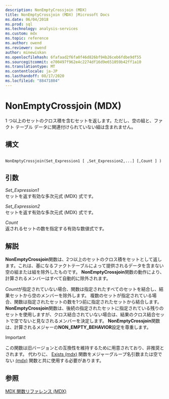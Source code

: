 ```yaml
---
description: NonEmptyCrossjoin (MDX)
title: NonEmptyCrossjoin (MDX) |Microsoft Docs
ms.date: 06/04/2018
ms.prod: sql
ms.technology: analysis-services
ms.custom: mdx
ms.topic: reference
ms.author: owend
ms.reviewer: owend
author: minewiskan
ms.openlocfilehash: 6fafaad2f6fa0f46d826bf94b26ceb6fdbe9df55
ms.sourcegitcommit: e700497f962e4c2274df16d9e651059b42ff1a10
ms.translationtype: MT
ms.contentlocale: ja-JP
ms.lasthandoff: 08/17/2020
ms.locfileid: "88471804"
---
```

# <a name="nonemptycrossjoin-mdx"></a>NonEmptyCrossjoin (MDX)


  1 つ以上のセットのクロス積を含むセットを返します。ただし、空の組と、ファクト テーブル データに関連付けられていない組は含まれません。  
  
## <a name="syntax"></a>構文  
  
```  
  
NonEmptyCrossjoin(Set_Expression1 [ ,Set_Expression2,...] [,Count ] )  
```  
  
## <a name="arguments"></a>引数  
 *Set_Expression1*  
 セットを返す有効な多次元式 (MDX) 式です。  
  
 *Set_Expression2*  
 セットを返す有効な多次元式 (MDX) 式です。  
  
 *Count*  
 返されるセットの数を指定する有効な数値式です。  
  
## <a name="remarks"></a>解説  
 **NonEmptyCrossjoin**関数は、2つ以上のセットのクロス積をセットとして返します。これは、基になるファクトテーブルによって提供されるデータを含まない空の組または組を除外したものです。 **NonEmptyCrossjoin**関数の動作により、計算されるメンバーはすべて自動的に除外されます。  
  
 *Count*が指定されていない場合、関数は指定されたすべてのセットを結合し、結果セットから空のメンバーを除外します。 複数のセットが指定されている場合、関数は指定されたセットの数を1つ前に指定されたセットから結合します。 **NonEmptyCrossjoin**関数は、後続の指定されたセットに指定されている残りのセットを使用しますが、クロス結合されていない場合は、結果のクロス結合セットで空でないと見なされるメンバーを決定します。 **NonEmptyCrossjoin**関数は、計算されるメジャーの**NON_EMPTY_BEHAVIOR**設定を尊重します。  
  
> [!IMPORTANT]  
>  この関数は旧バージョンとの互換性を維持するために用意されており、非推奨とされます。 代わりに、 [Exists (mdx)](../mdx/exists-mdx.md) 関数をメジャーグループ名引数または空でない [(mdx)](../mdx/nonempty-mdx.md) 関数と共に使用する必要があります。  
  
## <a name="see-also"></a>参照  
 [MDX 関数リファレンス &#40;MDX&#41;](../mdx/mdx-function-reference-mdx.md)  
  
  
